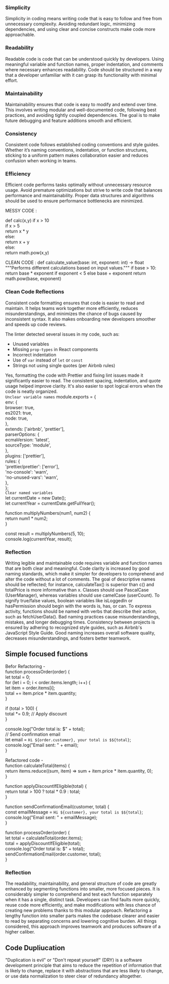 ### Simplicity  
Simplicity in coding means writing code that is easy to follow and free from unnecessary complexity. Avoiding redundant logic, minimizing dependencies, and using clear and concise constructs make code more approachable.  

### Readability  
Readable code is code that can be understood quickly by developers. Using meaningful variable and function names, proper indentation, and comments where necessary enhances readability. Code should be structured in a way that a developer unfamiliar with it can grasp its functionality with minimal effort.  

### Maintainability  
Maintainability ensures that code is easy to modify and extend over time. This involves writing modular and well-documented code, following best practices, and avoiding tightly coupled dependencies. The goal is to make future debugging and feature additions smooth and efficient.  

### Consistency  
Consistent code follows established coding conventions and style guides. Whether it’s naming conventions, indentation, or function structures, sticking to a uniform pattern makes collaboration easier and reduces confusion when working in teams.

### Efficiency  
Efficient code performs tasks optimally without unnecessary resource usage. Avoid premature optimizations but strive to write code that balances performance and maintainability. Proper data structures and algorithms should be used to ensure performance bottlenecks are minimized.  

MESSY CODE :  

def calc(x,y)
  if x > 10  
   if x > 5  
    return x * y  
   else:  
    return x + y  
   else:  
    return math.pow(x,y)  

CLEAN CODE :
def calculate_value(base: int, exponent: int) -> float
 """Performs different calculations based on input values."""
 if base > 10:
    return base * exponent if exponent < 5 else base + exponent
 return math.pow(base, exponent)

### Clean Code Reflections  
Consistent code formatting ensures that code is easier to read and maintain. It helps teams work together more efficiently, reduces misunderstandings, and minimizes the chance of bugs caused by inconsistent syntax. It also makes onboarding new developers smoother and speeds up code reviews.  

The linter detected several issues in my code, such as:  
- Unused variables  
- Missing `prop-types` in React components  
- Incorrect indentation  
- Use of `var` instead of `let` or `const`  
- Strings not using single quotes (per Airbnb rules)  

Yes, formatting the code with Prettier and fixing lint issues made it significantly easier to read. The consistent spacing, indentation, and quote usage helped improve clarity. It's also easier to spot logical errors when the code is neatly organized.  
`Unclear variable names`
module.exports = {  
    env: {  
      browser: true,  
      es2021: true,  
      node: true,  
    },  
    extends: ['airbnb', 'prettier'],  
    parserOptions: {  
      ecmaVersion: 'latest',  
      sourceType: 'module',  
    },  
    plugins: ['prettier'],  
    rules: {  
      'prettier/prettier': ['error'],  
      'no-console': 'warn',  
      'no-unused-vars': 'warn',  
    },  
  };  
`Clear named variables`  
  let currentDate = new Date();  
let currentYear = currentDate.getFullYear();  

function multiplyNumbers(num1, num2) {  
  return num1 * num2;  
}  

const result = multiplyNumbers(5, 10);  
console.log(currentYear, result);  

### Reflection  
Writing legible and maintainable code requires variable and function names that are both clear and meaningful. Code clarity is increased by good naming standards, which make it simpler for developers to comprehend and alter the code without a lot of comments. The goal of descriptive names should be reflected; for instance, calculateTax() is superior than c() and totalPrice is more informative than x. Classes should use PascalCase (UserManager), whereas variables should use camelCase (userCount). To signify true/false values, boolean variables like isLoggedIn or hasPermission should begin with the words is, has, or can. To express activity, functions should be named with verbs that describe their action, such as fetchUserData(). Bad naming practices cause misunderstandings, mistakes, and longer debugging times. Consistency between projects is ensured by adhering to recognized style guides, such as Airbnb's JavaScript Style Guide. Good naming increases overall software quality, decreases misunderstandings, and fosters better teamwork.  

## Simple focused functions  
Befor Refactoring -  
function processOrder(order) {  
  let total = 0;  
  for (let i = 0; i < order.items.length; i++) {   
    let item = order.items[i];  
    total += item.price * item.quantity;  
  }  
  
  if (total > 100) {  
    total *= 0.9; // Apply discount  
  }  

  console.log("Order total is: $" + total);  
  // Send confirmation email  
  let email = `Hi ${order.customer}, your total is $${total}`;  
  console.log("Email sent: " + email);  
}  

Refactored code -  
function calculateTotal(items) {  
  return items.reduce((sum, item) => sum + item.price * item.quantity, 0);  
}  

function applyDiscountIfEligible(total) {  
  return total > 100 ? total * 0.9 : total;  
}  

function sendConfirmationEmail(customer, total) {  
  const emailMessage = `Hi ${customer}, your total is $${total}`;  
  console.log("Email sent: " + emailMessage);  
}  

function processOrder(order) {  
  let total = calculateTotal(order.items);  
  total = applyDiscountIfEligible(total);  
  console.log("Order total is: $" + total);  
  sendConfirmationEmail(order.customer, total);  
}  
### Reflection  
The readability, maintainability, and general structure of code are greatly enhanced by segmenting functions into smaller, more focused pieces. It is considerably simpler to comprehend and test each function separately when it has a single, distinct task. Developers can find faults more quickly, reuse code more efficiently, and make modifications with less chance of creating new problems thanks to this modular approach. Refactoring a lengthy function into smaller parts makes the codebase clearer and easier to read by separating concerns and lowering cognitive burden. All things considered, this approach improves teamwork and produces software of a higher caliber.   

## Code Dupliucation    
"Duplication is evil" or "Don't repeat yourself" (DRY) is a software development principle that aims to reduce the repetition of information that is likely to change, replace it with abstractions that are less likely to change, or use data normalization to steer clear of redundancy altogether.
  

